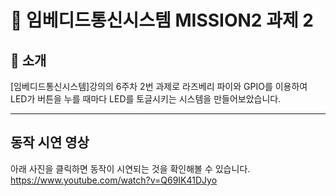 
# 📌 임베디드통신시스템 MISSION2 과제 2

## 📖 소개

[임베디드통신시스템]강의의 6주차 2번 과제로 라즈베리 파이와 GPIO를 이용하여 LED가 버튼을 누를 때마다 LED를 토글시키는 시스템을 만들어보았습니다. 

---
## 동작 시연 영상

아래 사진을 클릭하면 동작이 시연되는 것을 확인해볼 수 있습니다.
https://www.youtube.com/watch?v=Q69IK41DJyo
